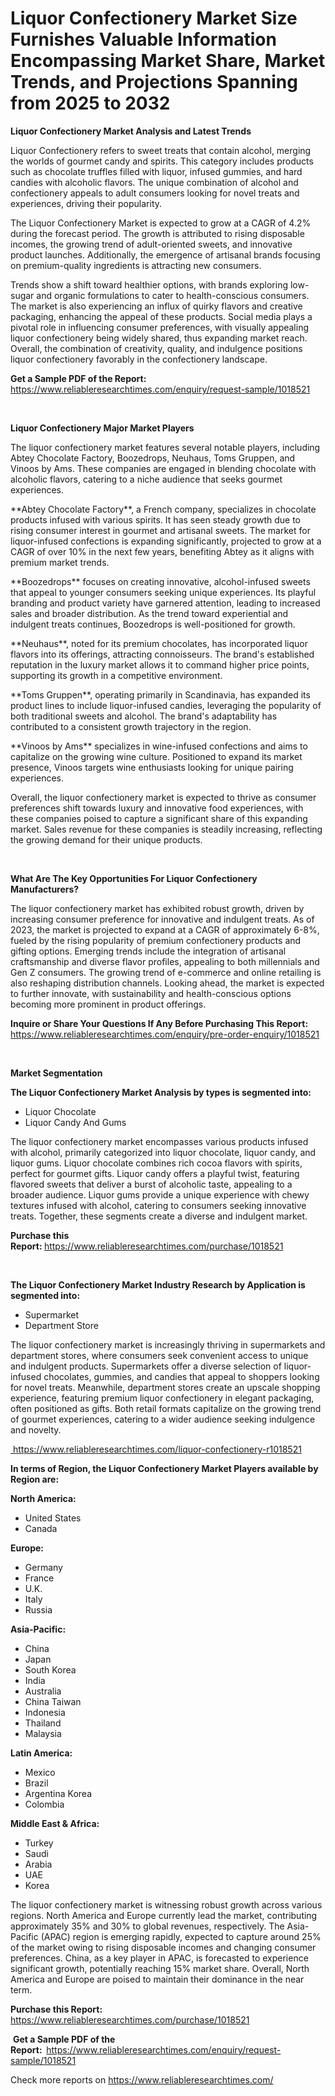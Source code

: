<p><h1>Liquor Confectionery Market Size Furnishes Valuable Information Encompassing Market Share, Market Trends, and Projections Spanning from 2025 to 2032</h1></p><p><strong>Liquor Confectionery Market Analysis and Latest Trends</strong></p>
<p><p>Liquor Confectionery refers to sweet treats that contain alcohol, merging the worlds of gourmet candy and spirits. This category includes products such as chocolate truffles filled with liquor, infused gummies, and hard candies with alcoholic flavors. The unique combination of alcohol and confectionery appeals to adult consumers looking for novel treats and experiences, driving their popularity.</p><p>The Liquor Confectionery Market is expected to grow at a CAGR of 4.2% during the forecast period. The growth is attributed to rising disposable incomes, the growing trend of adult-oriented sweets, and innovative product launches. Additionally, the emergence of artisanal brands focusing on premium-quality ingredients is attracting new consumers. </p><p>Trends show a shift toward healthier options, with brands exploring low-sugar and organic formulations to cater to health-conscious consumers. The market is also experiencing an influx of quirky flavors and creative packaging, enhancing the appeal of these products. Social media plays a pivotal role in influencing consumer preferences, with visually appealing liquor confectionery being widely shared, thus expanding market reach. Overall, the combination of creativity, quality, and indulgence positions liquor confectionery favorably in the confectionery landscape.</p></p>
<p><strong>Get a Sample PDF of the Report:&nbsp;</strong> <a href="https://www.reliableresearchtimes.com/enquiry/request-sample/1018521?utm_campaign=2479&utm_medium=2&utm_source=Github&utm_content=ia&utm_term=14022025&utm_id=liquor-confectionery">https://www.reliableresearchtimes.com/enquiry/request-sample/1018521</a></p>
<p>&nbsp;</p>
<p><strong>Liquor Confectionery Major Market Players</strong></p>
<p><p>The liquor confectionery market features several notable players, including Abtey Chocolate Factory, Boozedrops, Neuhaus, Toms Gruppen, and Vinoos by Ams. These companies are engaged in blending chocolate with alcoholic flavors, catering to a niche audience that seeks gourmet experiences.</p><p>**Abtey Chocolate Factory**, a French company, specializes in chocolate products infused with various spirits. It has seen steady growth due to rising consumer interest in gourmet and artisanal sweets. The market for liquor-infused confections is expanding significantly, projected to grow at a CAGR of over 10% in the next few years, benefiting Abtey as it aligns with premium market trends.</p><p>**Boozedrops** focuses on creating innovative, alcohol-infused sweets that appeal to younger consumers seeking unique experiences. Its playful branding and product variety have garnered attention, leading to increased sales and broader distribution. As the trend toward experiential and indulgent treats continues, Boozedrops is well-positioned for growth.</p><p>**Neuhaus**, noted for its premium chocolates, has incorporated liquor flavors into its offerings, attracting connoisseurs. The brand's established reputation in the luxury market allows it to command higher price points, supporting its growth in a competitive environment.</p><p>**Toms Gruppen**, operating primarily in Scandinavia, has expanded its product lines to include liquor-infused candies, leveraging the popularity of both traditional sweets and alcohol. The brand's adaptability has contributed to a consistent growth trajectory in the region.</p><p>**Vinoos by Ams** specializes in wine-infused confections and aims to capitalize on the growing wine culture. Positioned to expand its market presence, Vinoos targets wine enthusiasts looking for unique pairing experiences.</p><p>Overall, the liquor confectionery market is expected to thrive as consumer preferences shift towards luxury and innovative food experiences, with these companies poised to capture a significant share of this expanding market. Sales revenue for these companies is steadily increasing, reflecting the growing demand for their unique products.</p></p>
<p>&nbsp;</p>
<p><strong>What Are The Key Opportunities For Liquor Confectionery Manufacturers?</strong></p>
<p><p>The liquor confectionery market has exhibited robust growth, driven by increasing consumer preference for innovative and indulgent treats. As of 2023, the market is projected to expand at a CAGR of approximately 6-8%, fueled by the rising popularity of premium confectionery products and gifting options. Emerging trends include the integration of artisanal craftsmanship and diverse flavor profiles, appealing to both millennials and Gen Z consumers. The growing trend of e-commerce and online retailing is also reshaping distribution channels. Looking ahead, the market is expected to further innovate, with sustainability and health-conscious options becoming more prominent in product offerings.</p></p>
<p><strong>Inquire or Share Your Questions If Any Before Purchasing This Report:</strong> <a href="https://www.reliableresearchtimes.com/enquiry/pre-order-enquiry/1018521?utm_campaign=2479&utm_medium=2&utm_source=Github&utm_content=ia&utm_term=14022025&utm_id=liquor-confectionery">https://www.reliableresearchtimes.com/enquiry/pre-order-enquiry/1018521</a></p>
<p>&nbsp;</p>
<p><strong>Market Segmentation</strong></p>
<p><strong>The Liquor Confectionery Market Analysis by types is segmented into:</strong></p>
<p><ul><li>Liquor Chocolate</li><li>Liquor Candy And Gums</li></ul></p>
<p><p>The liquor confectionery market encompasses various products infused with alcohol, primarily categorized into liquor chocolate, liquor candy, and liquor gums. Liquor chocolate combines rich cocoa flavors with spirits, perfect for gourmet gifts. Liquor candy offers a playful twist, featuring flavored sweets that deliver a burst of alcoholic taste, appealing to a broader audience. Liquor gums provide a unique experience with chewy textures infused with alcohol, catering to consumers seeking innovative treats. Together, these segments create a diverse and indulgent market.</p></p>
<p><strong>Purchase this Report:&nbsp;</strong><a href="https://www.reliableresearchtimes.com/purchase/1018521?utm_campaign=2479&utm_medium=2&utm_source=Github&utm_content=ia&utm_term=14022025&utm_id=liquor-confectionery">https://www.reliableresearchtimes.com/purchase/1018521</a></p>
<p>&nbsp;</p>
<p><strong>The Liquor Confectionery Market Industry Research by Application is segmented into:</strong></p>
<p><ul><li>Supermarket</li><li>Department Store</li></ul></p>
<p><p>The liquor confectionery market is increasingly thriving in supermarkets and department stores, where consumers seek convenient access to unique and indulgent products. Supermarkets offer a diverse selection of liquor-infused chocolates, gummies, and candies that appeal to shoppers looking for novel treats. Meanwhile, department stores create an upscale shopping experience, featuring premium liquor confectionery in elegant packaging, often positioned as gifts. Both retail formats capitalize on the growing trend of gourmet experiences, catering to a wider audience seeking indulgence and novelty.</p></p>
<p><a href="https://www.reliableresearchtimes.com/liquor-confectionery-r1018521?utm_campaign=2479&utm_medium=2&utm_source=Github&utm_content=ia&utm_term=14022025&utm_id=liquor-confectionery">&nbsp;https://www.reliableresearchtimes.com/liquor-confectionery-r1018521</a></p>
<p><strong>In terms of Region, the Liquor Confectionery Market Players available by Region are:</strong></p>
<p>
    <p> <strong> North America: </strong>
        <ul>
            <li>United States</li>
            <li>Canada</li>
        </ul>
        </p> 
    <p> <strong> Europe: </strong>
        <ul>
            <li>Germany</li>
            <li>France</li>
            <li>U.K.</li>
            <li>Italy</li>
            <li>Russia</li>
        </ul>
        </p> 
    <p> <strong> Asia-Pacific: </strong>
        <ul>
            <li>China</li>
            <li>Japan</li>
            <li>South Korea</li>
            <li>India</li>
            <li>Australia</li>
            <li>China Taiwan</li>
            <li>Indonesia</li>
            <li>Thailand</li>
            <li>Malaysia</li>
        </ul>
        </p> 
    <p> <strong> Latin America: </strong>
        <ul>
            <li>Mexico</li>
            <li>Brazil</li>
            <li>Argentina Korea</li>
            <li>Colombia</li>
        </ul>
        </p> 
    <p> <strong> Middle East & Africa: </strong>
        <ul>
            <li>Turkey</li>
            <li>Saudi</li>
            <li>Arabia</li>
            <li>UAE</li>
            <li>Korea</li>
        </ul>
    </p>
    </p>
<p><p>The liquor confectionery market is witnessing robust growth across various regions. North America and Europe currently lead the market, contributing approximately 35% and 30% to global revenues, respectively. The Asia-Pacific (APAC) region is emerging rapidly, expected to capture around 25% of the market owing to rising disposable incomes and changing consumer preferences. China, as a key player in APAC, is forecasted to experience significant growth, potentially reaching 15% market share. Overall, North America and Europe are poised to maintain their dominance in the near term.</p></p>
<p><strong>Purchase this Report: </strong><a href="https://www.reliableresearchtimes.com/purchase/1018521?utm_campaign=2479&utm_medium=2&utm_source=Github&utm_content=ia&utm_term=14022025&utm_id=liquor-confectionery">https://www.reliableresearchtimes.com/purchase/1018521</a></p>
<p>&nbsp;<strong>Get a Sample PDF of the Report:&nbsp;&nbsp;</strong><a href="https://www.reliableresearchtimes.com/enquiry/request-sample/1018521?utm_campaign=2479&utm_medium=2&utm_source=Github&utm_content=ia&utm_term=14022025&utm_id=liquor-confectionery">https://www.reliableresearchtimes.com/enquiry/request-sample/1018521</a></p>
<p><strong></strong></p>
<p>Check more reports on <a href="https://www.reliableresearchtimes.com/?utm_campaign=2479&utm_medium=2&utm_source=Github&utm_content=ia&utm_term=14022025&utm_id=liquor-confectionery">https://www.reliableresearchtimes.com/</a></p>
